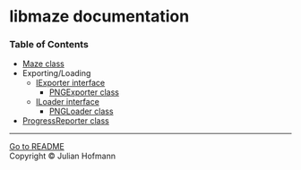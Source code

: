 # libmaze documentation

### Table of Contents
- [Maze class](Maze.md)
- Exporting/Loading
    - [IExporter interface](exporters/Exporter.md)
        - [PNGExporter class](exporters/PNGExporter.md)
    - [ILoader interface](loaders/Loader.md)
        - [PNGLoader class](loaders/PNGLoader.md)
- [ProgressReporter class](ProgressReporter.md)

---
[Go to README](../README.md)\
Copyright © Julian Hofmann
